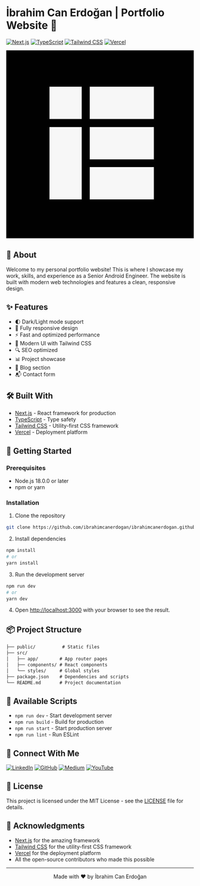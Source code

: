 # İbrahim Can Erdoğan | Portfolio Website 🌟

[![Next.js](https://img.shields.io/badge/Next.js-000000?style=for-the-badge&logo=next.js&logoColor=white)](https://nextjs.org)
[![TypeScript](https://img.shields.io/badge/TypeScript-007ACC?style=for-the-badge&logo=typescript&logoColor=white)](https://www.typescriptlang.org)
[![Tailwind CSS](https://img.shields.io/badge/Tailwind_CSS-38B2AC?style=for-the-badge&logo=tailwind-css&logoColor=white)](https://tailwindcss.com)
[![Vercel](https://img.shields.io/badge/Vercel-000000?style=for-the-badge&logo=vercel&logoColor=white)](https://vercel.com)

<div align="center">
  <img src="public/logo.jpg" alt="İbrahim Can Erdoğan - Senior Android Engineer" width="600"/>
</div>

## 🚀 About

Welcome to my personal portfolio website! This is where I showcase my work, skills, and experience as a Senior Android Engineer. The website is built with modern web technologies and features a clean, responsive design.

## ✨ Features

- 🌓 Dark/Light mode support
- 📱 Fully responsive design
- ⚡ Fast and optimized performance
- 🎨 Modern UI with Tailwind CSS
- 🔍 SEO optimized
- 📊 Project showcase
- 📝 Blog section
- 📬 Contact form

## 🛠️ Built With

- [Next.js](https://nextjs.org) - React framework for production
- [TypeScript](https://www.typescriptlang.org) - Type safety
- [Tailwind CSS](https://tailwindcss.com) - Utility-first CSS framework
- [Vercel](https://vercel.com) - Deployment platform

## 🚀 Getting Started

### Prerequisites

- Node.js 18.0.0 or later
- npm or yarn

### Installation

1. Clone the repository
```bash
git clone https://github.com/ibrahimcanerdogan/ibrahimcanerdogan.github.io.git
```

2. Install dependencies
```bash
npm install
# or
yarn install
```

3. Run the development server
```bash
npm run dev
# or
yarn dev
```

4. Open [http://localhost:3000](http://localhost:3000) with your browser to see the result.

## 📦 Project Structure

```
├── public/          # Static files
├── src/
│   ├── app/        # App router pages
│   ├── components/ # React components
│   └── styles/     # Global styles
├── package.json    # Dependencies and scripts
└── README.md       # Project documentation
```

## 🔧 Available Scripts

- `npm run dev` - Start development server
- `npm run build` - Build for production
- `npm run start` - Start production server
- `npm run lint` - Run ESLint

## 📱 Connect With Me

[![LinkedIn](https://img.shields.io/badge/LinkedIn-0077B5?style=for-the-badge&logo=linkedin&logoColor=white)](https://www.linkedin.com/in/ibrahimcanerdogan/)
[![GitHub](https://img.shields.io/badge/GitHub-100000?style=for-the-badge&logo=github&logoColor=white)](https://github.com/ibrahimcanerdogan)
[![Medium](https://img.shields.io/badge/Medium-12100E?style=for-the-badge&logo=medium&logoColor=white)](https://medium.com/@ibrahimcanerdogan)
[![YouTube](https://img.shields.io/badge/YouTube-FF0000?style=for-the-badge&logo=youtube&logoColor=white)](https://www.youtube.com/@ibrahimcanerdogan)

## 📄 License

This project is licensed under the MIT License - see the [LICENSE](LICENSE) file for details.

## 🙏 Acknowledgments

- [Next.js](https://nextjs.org) for the amazing framework
- [Tailwind CSS](https://tailwindcss.com) for the utility-first CSS framework
- [Vercel](https://vercel.com) for the deployment platform
- All the open-source contributors who made this possible

---

<div align="center">
  Made with ❤️ by İbrahim Can Erdoğan
</div>
